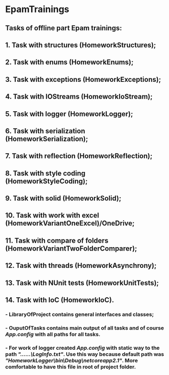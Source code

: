 # EpamTrainings
## Tasks of offline part Epam trainings:
## 1. Task with structures (HomeworkStructures);
## 2. Task with enums (HomeworkEnums);
## 3. Task with exceptions (HomeworkExceptions);
## 4. Task with IOStreams (HomeworkIoStream);
## 5. Task with logger (HomeworkLogger);
## 6. Task with serialization (HomeworkSerialization);
## 7. Task with reflection (HomeworkReflection);
## 8. Task with style coding (HomeworkStyleCoding);
## 9. Task with solid (HomeworkSolid);
## 10. Task with work with excel (HomeworkVariantOneExcel)/OneDrive;
## 11. Task with compare of folders (HomeworkVariantTwoFolderComparer);
## 12. Task with threads (HomeworkAsynchrony);
## 13. Task with NUnit tests (HomeworkUnitTests);
## 14. Task with IoC (HomeworkIoC).
### - LibraryOfProject contains general interfaces and classes;
### - OuputOfTasks contains main output of all tasks and of course *App.config* with all paths for all tasks.
### - For work of logger created *App.config* with static way to the path *"..\..\..\LogInfo.txt"*. Use this way because default path was *"HomeworkLogger\bin\Debug\netcoreapp2.1\"*. More comfortable to have this file in root of project folder. 
